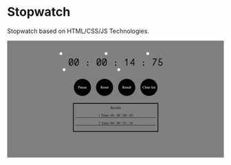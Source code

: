 # Stopwatch
Stopwatch based on HTML/CSS/JS Technologies.


![alt text](Screenshot.png "Screenshot")
